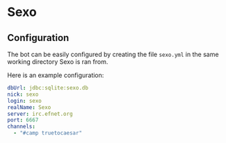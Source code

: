 # Sexo

## Configuration
The bot can be easily configured by creating the file `sexo.yml` in the same working directory Sexo is ran from.

Here is an example configuration:

```yaml
dbUrl: jdbc:sqlite:sexo.db
nick: sexo
login: sexo
realName: Sexo
server: irc.efnet.org
port: 6667
channels:
  - "#camp truetocaesar"
```
